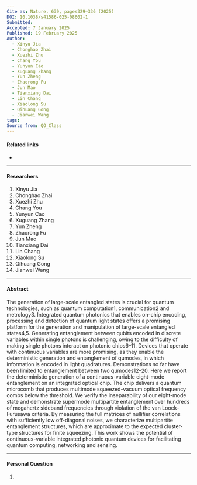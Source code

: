 ```yaml
---
Cite as: Nature, 639, pages329–336 (2025)
DOI: 10.1038/s41586-025-08602-1
Submitted: 
Accepted: 7 January 2025
Published: 19 February 2025
Author:
  - Xinyu Jia
  - Chonghao Zhai
  - Xuezhi Zhu
  - Chang You
  - Yunyun Cao
  - Xuguang Zhang
  - Yun Zheng
  - Zhaorong Fu
  - Jun Mao
  - Tianxiang Dai
  - Lin Chang
  - Xiaolong Su
  - Qihuang Gong
  - Jianwei Wang
tags: 
Source from: QO_Class
---
```

#### Related links
- 

---
#### Researchers
1. Xinyu Jia
2. Chonghao Zhai
3. Xuezhi Zhu
4. Chang You
5. Yunyun Cao
6. Xuguang Zhang
7. Yun Zheng
8. Zhaorong Fu
9.  Jun Mao
10. Tianxiang Dai
11. Lin Chang
12. Xiaolong Su
13. Qihuang Gong
14.  Jianwei Wang
---
#### Abstract
The generation of large-scale entangled states is crucial for quantum technologies, such as quantum computation1, communication2 and metrology3. Integrated quantum photonics that enables on-chip encoding, processing and detection of quantum light states offers a promising platform for the generation and manipulation of large-scale entangled states4,5. Generating entanglement between qubits encoded in discrete variables within single photons is challenging, owing to the difficulty of making single photons interact on photonic chips6–11. Devices that operate with continuous variables are more promising, as they enable the deterministic generation and entanglement of qumodes, in which information is encoded in light quadratures. Demonstrations so far have been limited to entanglement between two qumodes12–20. Here we report the deterministic generation of a continuous-variable eight-mode entanglement on an integrated optical chip. The chip delivers a quantum microcomb that produces multimode squeezed-vacuum optical frequency combs below the threshold. We verify the inseparability of our eight-mode state and demonstrate supermode multipartite entanglement over hundreds of megahertz sideband frequencies through violation of the van Loock–Furusawa criteria. By measuring the full matrices of nullifier correlations with sufficiently low off-diagonal noises, we characterize multipartite entanglement structures, which are approximate to the expected cluster-type structures for finite squeezing. This work shows the potential of continuous-variable integrated photonic quantum devices for facilitating quantum computing, networking and sensing.

---
#### Personal Question
1. 